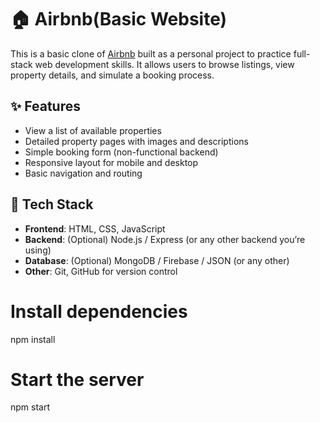 # 🏠 Airbnb(Basic Website)

This is a basic clone of [Airbnb](https://www.airbnb.com/) built as a personal project to practice full-stack web development skills. It allows users to browse listings, view property details, and simulate a booking process.

## ✨ Features

- View a list of available properties
- Detailed property pages with images and descriptions
- Simple booking form (non-functional backend)
- Responsive layout for mobile and desktop
- Basic navigation and routing

## 🚀 Tech Stack

- **Frontend**: HTML, CSS, JavaScript
- **Backend**: (Optional) Node.js / Express (or any other backend you’re using)
- **Database**: (Optional) MongoDB / Firebase / JSON (or any other)
- **Other**: Git, GitHub for version control

# Install dependencies
npm install

# Start the server
npm start

